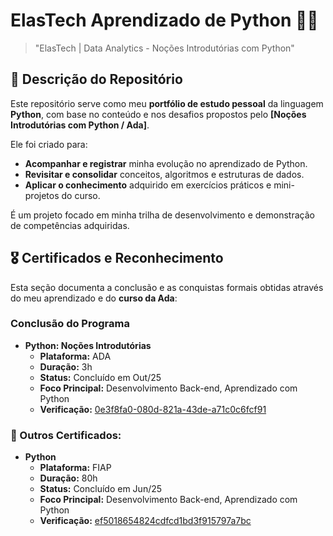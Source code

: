 # ElasTech Aprendizado de Python 🚀🐍
> "ElasTech | Data Analytics - Noções Introdutórias com Python"

## 📖 Descrição do Repositório

Este repositório serve como meu **portfólio de estudo pessoal** da linguagem **Python**, com base no conteúdo e nos desafios propostos pelo **[Noções Introdutórias com Python / Ada]**.

Ele foi criado para:
* **Acompanhar e registrar** minha evolução no aprendizado de Python.
* **Revisitar e consolidar** conceitos, algoritmos e estruturas de dados.
* **Aplicar o conhecimento** adquirido em exercícios práticos e mini-projetos do curso.

É um projeto focado em minha trilha de desenvolvimento e demonstração de competências adquiridas.

## 🎖 Certificados e Reconhecimento

Esta seção documenta a conclusão e as conquistas formais obtidas através do meu aprendizado e do **curso da Ada**:

### Conclusão do Programa

* **Python: Noções Introdutórias**
    * **Plataforma:** ADA
    * **Duração:** 3h
    * **Status:** Concluído em Out/25
    * **Foco Principal:** Desenvolvimento Back-end, Aprendizado com Python
    * **Verificação:** [0e3f8fa0-080d-821a-43de-a71c0c6fcf91](https://ada.tech/certificado?code=0e3f8fa0-080d-821a-43de-a71c0c6fcf91)
 
### 🥈 Outros Certificados: 

* **Python**
    * **Plataforma:** FIAP
    * **Duração:** 80h
    * **Status:** Concluído em Jun/25
    * **Foco Principal:** Desenvolvimento Back-end, Aprendizado com Python
    * **Verificação:** [ef5018654824cdfcd1bd3f915797a7bc](https://on.fiap.com.br/local/nanocourses/gerar_certificado.php?chave=ef5018654824cdfcd1bd3f915797a7bc&action=view)
